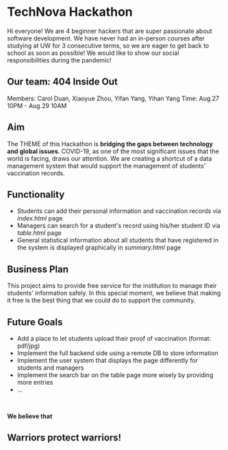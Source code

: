 # TechNova Hackathon

Hi everyone! We are 4 beginner hackers that are super passionate about software development. We have never had an in-person courses after studying at UW for 3 consecutive terms, so we are eager to get back to school as soon as possible! We would like to show our social responsibilities during the pandemic!

## Our team: 404 Inside Out
Members: Carol Duan, Xiaoyue Zhou, Yifan Yang, Yihan Yang
Time: Aug.27 10PM - Aug.29 10AM

## Aim
The THEME of this Hackathon is **bridging the gaps between technology and global issues**. COVID-19, as one of the most significant issues that the world is facing, draws our attention. 
We are creating a shortcut of a data management system that would support the management of students' vaccination records.

## Functionality
- Students can add their personal information and vaccination records via *index.html* page
- Managers can search for a student's record using his/her student ID via *table.html* page
- General statistical information about all students that have registered in the system is displayed graphically in *summary.html* page

## Business Plan
This project aims to provide free service for the institution to manage their students' information safely. In this special moment, we believe that making it free is the best thing that we could do to support the community.

## Future Goals
- Add a place to let students upload their proof of vaccination (format: pdf/jpg)
- Implement the full backend side using a remote DB to store information
- Implement the user system that displays the page differently for students and managers
- Implement the search bar on the table page more wisely by providing more entries
- ...

<br>

**We believe that**
## Warriors protect warriors!
